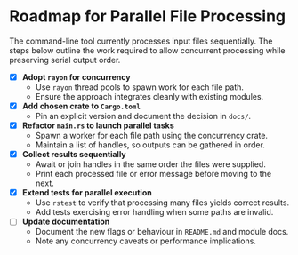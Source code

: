 # Roadmap for Parallel File Processing

The command-line tool currently processes input files sequentially. The steps
below outline the work required to allow concurrent processing while preserving
serial output order.

- [x] **Adopt `rayon` for concurrency**
  - Use `rayon` thread pools to spawn work for each file path.
  - Ensure the approach integrates cleanly with existing modules.
- [x] **Add chosen crate to `Cargo.toml`**
  - Pin an explicit version and document the decision in `docs/`.
- [x] **Refactor `main.rs` to launch parallel tasks**
  - Spawn a worker for each file path using the concurrency crate.
  - Maintain a list of handles, so outputs can be gathered in order.
- [x] **Collect results sequentially**
  - Await or join handles in the same order the files were supplied.
  - Print each processed file or error message before moving to the next.
- [x] **Extend tests for parallel execution**
  - Use `rstest` to verify that processing many files yields correct results.
  - Add tests exercising error handling when some paths are invalid.
- [ ] **Update documentation**
  - Document the new flags or behaviour in `README.md` and module docs.
  - Note any concurrency caveats or performance implications.
